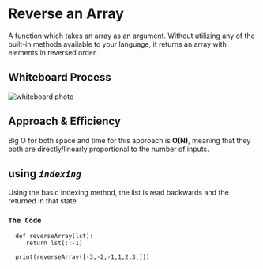# Reverse an Array

A function which takes an array as an argument. Without utilizing any of the built-in methods available to your language, it returns an array with elements in reversed order.

## Whiteboard Process

![whiteboard photo](./whiteboard.jpg)

## Approach & Efficiency

Big O for both space and time for this approach is **O(N)**, meaning that they both are directly/linearly proportional to the number of inputs.

## using *`indexing`*
Using the basic indexing method, the list is read backwards and the returned in that state.

### `The Code`

      def reverseArray(lst):
         return lst[::-1]

      print(reverseArray([-3,-2,-1,1,2,3,]))
